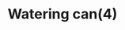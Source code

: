 ---
layout: item
title: Watering can(4)
item-id: 5336
datatable: true
id: 5336
name: "Watering can(4)"
members: true
lowalch: 0
highalch: 0
examine: "Some would say this watering can is half-full, others half-empty."
monsters:
  - id: 5129
    name: "Glod"
    members: true
    combat_level: 138
    wiki_url: "https://oldschool.runescape.wiki/w/Glod#Normal"
    drops:
      - quantity: "1"
        rarity: 1
    image: "https://oldschool.runescape.wiki/images/5/57/Glod.png?1c57f"
  - id: 6297
    name: "Glod (hard)"
    members: true
    combat_level: 276
    wiki_url: "https://oldschool.runescape.wiki/w/Glod#Hard"
    drops:
      - quantity: "1"
        rarity: 1
    image: "https://oldschool.runescape.wiki/images/5/57/Glod.png?1c57f"
---